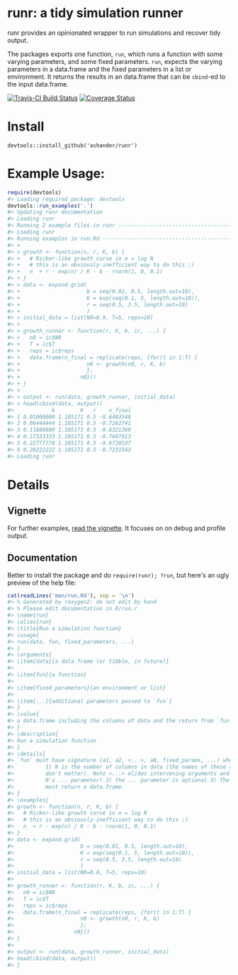 <!-- README.md is generated from README.Rmd. Please edit that file -->
runr: a tidy simulation runner
==============================

runr provides an opinionated wrapper to run simulations and recover tidy output.

The packages exports one function, `run`, which runs a function with some varying parameters, and some fixed parameters. `run`, expects the varying parameters in a data.frame and the fixed parameters in a list or environment. It returns the results in an data.frame that can be `cbind`-ed to the input data.frame.

[![Travis-CI Build Status](https://travis-ci.org/ashander/runr.svg?branch=master)](https://travis-ci.org/ashander/runr) [![Coverage Status](https://img.shields.io/codecov/c/github/ashander/runr/master.svg)](https://codecov.io/github/ashander/runr?branch=master)

Install
=======

`devtools::install_github('ashander/runr')`

Example Usage:
==============

``` r
require(devtools)
#> Loading required package: devtools
devtools::run_examples('.')
#> Updating runr documentation
#> Loading runr
#> Running 2 example files in runr -------------------------------------------
#> Loading runr
#> Running examples in run.Rd ------------------------------------------------
#> > 
#> > growth <- function(n, r, K, b) {
#> +   # Ricker-like growth curve in n = log N
#> +   # this is an obviously-inefficient way to do this ;)
#> +   n  + r - exp(n) / K - b - rnorm(1, 0, 0.1)
#> + }
#> > data <- expand.grid(
#> +                     b = seq(0.01, 0.5, length.out=10),
#> +                     K = exp(seq(0.1, 5, length.out=10)),
#> +                     r = seq(0.5, 3.5, length.out=10)
#> +                     )
#> > initial_data = list(N0=0.9, T=5, reps=10)
#> > 
#> > growth_runner <- function(r, K, b, ic, ...) {
#> +   n0 = ic$N0
#> +   T = ic$T
#> +   reps = ic$reps
#> +   data.frame(n_final = replicate(reps, {for(t in 1:T) {
#> +                     n0 <- growth(n0, r, K, b)
#> +                     };
#> +                   n0}))
#> + }
#> > 
#> > output <- run(data, growth_runner, initial_data)
#> > head(cbind(data, output))
#>            b        K   r    n_final
#> 1 0.01000000 1.105171 0.5 -0.6483548
#> 2 0.06444444 1.105171 0.5 -0.7262741
#> 3 0.11888889 1.105171 0.5 -0.6321369
#> 4 0.17333333 1.105171 0.5 -0.7607913
#> 5 0.22777778 1.105171 0.5 -0.6728537
#> 6 0.28222222 1.105171 0.5 -0.7231543
#> Loading runr
```

Details
=======

Vignette
--------

For further examples, [read the vignette](http://www.ashander.info/runr/doc/debug-profile.html). It focuses on on debug and profile output.

Documentation
-------------

Better to install the package and do `require(runr); ?run`, but here's an ugly preview of the help file:

``` r
cat(readLines('man/run.Rd'), sep = '\n')
#> % Generated by roxygen2: do not edit by hand
#> % Please edit documentation in R/run.r
#> \name{run}
#> \alias{run}
#> \title{Run a simulation function}
#> \usage{
#> run(data, fun, fixed_parameters, ...)
#> }
#> \arguments{
#> \item{data}{a data.frame (or tibble, in future)}
#> 
#> \item{fun}{a function}
#> 
#> \item{fixed_parameters}{an environment or list}
#> 
#> \item{...}{additional parameters passed to `fun`}
#> }
#> \value{
#> a data.frame including the columns of data and the return from `fun`
#> }
#> \description{
#> Run a simulation function
#> }
#> \details{
#> `fun` must have signature (a1, a2, <...>, aN, fixed_params, ...) where
#>          1) N is the number of columns in data (the names of these arguments
#>          don't matter). Note <...> elides intervening arguments and is NOT
#>          R's ... parameter! 2) the ... parameter is optional 3) The function
#>          must return a data.frame.
#> }
#> \examples{
#> growth <- function(n, r, K, b) {
#>   # Ricker-like growth curve in n = log N
#>   # this is an obviously-inefficient way to do this ;)
#>   n  + r - exp(n) / K - b - rnorm(1, 0, 0.1)
#> }
#> data <- expand.grid(
#>                     b = seq(0.01, 0.5, length.out=10),
#>                     K = exp(seq(0.1, 5, length.out=10)),
#>                     r = seq(0.5, 3.5, length.out=10)
#>                     )
#> initial_data = list(N0=0.9, T=5, reps=10)
#> 
#> growth_runner <- function(r, K, b, ic, ...) {
#>   n0 = ic$N0
#>   T = ic$T
#>   reps = ic$reps
#>   data.frame(n_final = replicate(reps, {for(t in 1:T) {
#>                     n0 <- growth(n0, r, K, b)
#>                     };
#>                   n0}))
#> }
#> 
#> output <- run(data, growth_runner, initial_data)
#> head(cbind(data, output))
#> }
```
